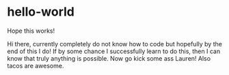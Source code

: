 # hello-world
Hope this works!

Hi there, currently completely do not know how to code but hopefully by the end of this I do!
If by some chance I successfully learn to do this, then I can know that truly anything is possible.
Now go kick some ass Lauren!
Also tacos are awesome.
